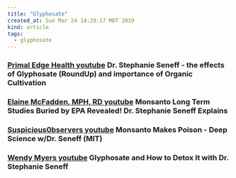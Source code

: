 ```yaml
---
title: "Glyphosate"
created_at: Sun Mar 24 14:29:17 MDT 2019
kind: article
tags:
  - glyphosate
---
```


<h3>
  <a href="https://www.youtube.com/watch?v=e1OLKIcW9-I" target="_blank">Primal Edge Health youtube</a>
  Dr. Stephanie Seneff - the effects of Glyphosate (RoundUp) and importance of Organic Cultivation
</h3>

<h3>
  <a href="https://www.youtube.com/watch?v=j1X_MakrlXk" target="_blank">Elaine McFadden, MPH, RD youtube</a>
  Monsanto Long Term Studies Buried by EPA Revealed! Dr. Stephanie Seneff Explains
</h3>

<h3>
  <a href="https://www.youtube.com/watch?v=uDum7GGuOTA" target="_blank">Suspicious0bservers youtube</a>
  Monsanto Makes Poison - Deep Science w/Dr. Seneff (MIT)
</h3>

<h3>
<a href="https://www.youtube.com/watch?v=CmAsTrsUjBc" target="_blank">Wendy Myers youtube</a>
  Glyphosate and How to Detox It with Dr. Stephanie Seneff
</h3>

<!--
html boilerplate fragments
<a href="" target="_blank"></a>
<a name=""></a>
<img src="" width="400px">
<ul>
  <li></li>
  <li><a href="" target="_blank"></a></li>
</ul>
<pre>
</pre>
<p style="margin-bottom: 2em;"></p>
<hr style="border: 0; height: 3px; background: #333; background-image: linear-gradient(to right, #ccc, #333, #ccc);">
<pre><code>
</code></pre>
<math xmlns='http://www.w3.org/1998/Math/MathML' display='block'>
</math>
:-->
